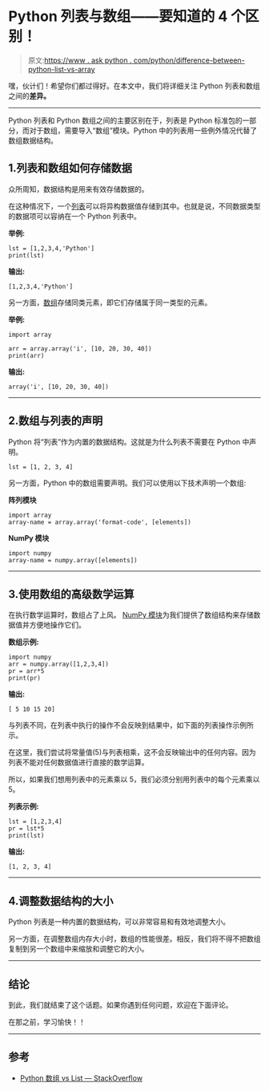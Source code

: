 # Python 列表与数组——要知道的 4 个区别！

> 原文:[https://www . ask python . com/python/difference-between-python-list-vs-array](https://www.askpython.com/python/difference-between-python-list-vs-array)

嘿，伙计们！希望你们都过得好。在本文中，我们将详细关注 Python 列表和数组之间的**差异。**

* * *

Python 列表和 Python 数组之间的主要区别在于，列表是 Python 标准包的一部分，而对于数组，需要导入“数组”模块。Python 中的列表用一些例外情况代替了数组数据结构。

## 1.列表和数组如何存储数据

众所周知，数据结构是用来有效存储数据的。

在这种情况下，一个[列表](https://www.askpython.com/python/list/python-list)可以将异构数据值存储到其中。也就是说，不同数据类型的数据项可以容纳在一个 Python 列表中。

**举例:**

```
lst = [1,2,3,4,'Python']
print(lst)

```

**输出:**

```
[1,2,3,4,'Python']

```

另一方面，[数组](https://www.askpython.com/python/array/python-array-examples)存储同类元素，即它们存储属于同一类型的元素。

**举例:**

```
import array

arr = array.array('i', [10, 20, 30, 40])
print(arr)

```

**输出:**

```
array('i', [10, 20, 30, 40])

```

* * *

## 2.数组与列表的声明

Python 将“列表”作为内置的数据结构。这就是为什么列表不需要在 Python 中声明。

```
lst = [1, 2, 3, 4]

```

另一方面，Python 中的数组需要声明。我们可以使用以下技术声明一个数组:

**阵列模块**

```
import array
array-name = array.array('format-code', [elements])

```

**NumPy 模块**

```
import numpy
array-name = numpy.array([elements])

```

* * *

## 3.使用数组的高级数学运算

在执行数学运算时，数组占了上风。 [NumPy 模块](https://www.askpython.com/python-modules/numpy/python-numpy-arrays)为我们提供了数组结构来存储数据值并方便地操作它们。

**数组示例:**

```
import numpy
arr = numpy.array([1,2,3,4])
pr = arr*5
print(pr)

```

**输出:**

```
[ 5 10 15 20]

```

与列表不同，在列表中执行的操作不会反映到结果中，如下面的列表操作示例所示。

在这里，我们尝试将常量值(5)与列表相乘，这不会反映输出中的任何内容。因为列表不能对任何数据值进行直接的数学运算。

所以，如果我们想用列表中的元素乘以 5，我们必须分别用列表中的每个元素乘以 5。

**列表示例:**

```
lst = [1,2,3,4]
pr = lst*5
print(lst)

```

**输出:**

```
[1, 2, 3, 4]

```

* * *

## 4.调整数据结构的大小

Python 列表是一种内置的数据结构，可以非常容易和有效地调整大小。

另一方面，在调整数组内存大小时，数组的性能很差。相反，我们将不得不把数组复制到另一个数组中来缩放和调整它的大小。

* * *

## 结论

到此，我们就结束了这个话题。如果你遇到任何问题，欢迎在下面评论。

在那之前，学习愉快！！

* * *

## 参考

*   [Python 数组 vs List — StackOverflow](https://stackoverflow.com/questions/176011/python-list-vs-array-when-to-use)